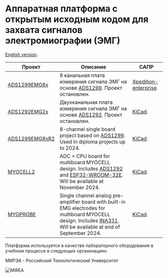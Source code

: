 # Аппаратная платформа с открытым исходным кодом для захвата сигналов электромиографии (ЭМГ)

[English version](./readme.md).

|  Проект                                                                                         | Описание                                                      | САПР |
| ----------------------------------------------------------------------------------------------- |----------------------------------------------------------------- |-----------|
| [ADS1299EMG8x](https://github.com/RF-Lab/emg_platform/tree/master/hw_platform/ADS1299EMG8x)     | 8 канальная плата измерения сигнала ЭМГ на основе [ADS1299](https://www.ti.com/lit/ds/symlink/ads1299.pdf). Проект остановлен.| [Xpedition-enterprise](https://eda.sw.siemens.com/en-US/pcb/xpedition-enterprise/). |
| [ADS1292EMG2x](https://github.com/RF-Lab/emg_platform/tree/master/hw_platform/ADS1292EMG2x)     | Двухканальная плата измерения сигнала ЭМГ на основе [ADS1292](https://www.ti.com/lit/ds/symlink/ads1292.pdf). Проект остановлен.| [KiCad](https://www.kicad.org/). |
| [ADS1299EMG8xR2](https://github.com/RF-Lab/emg_platform/tree/master/hw_platform/ADS1299EMG8xR2) | 8-channel single board project based on [ADS1299](https://www.ti.com/lit/ds/symlink/ads1299.pdf). Used in diploma projects up to 2024.| [KiCad](https://www.kicad.org/). |
| [MYOCELL2](https://github.com/RF-Lab/emg_platform/tree/master/hw_platform/MYOCELL2) | ADC + CPU board for multiboard MYOCELL design. Includes [ADS1292](https://www.ti.com/lit/ds/symlink/ads1292.pdf) and [ESP32-WROOM-32E](https://www.espressif.com/sites/default/files/documentation/esp32-wroom-32e_esp32-wroom-32ue_datasheet_en.pdf). Will be available at November 2024.| [KiCad](https://www.kicad.org/). |
| [MYOPROBE](https://github.com/RF-Lab/emg_platform/tree/master/hw_platform/MYOPROBE) | Single channel analog pre-amplifier board with built-in EMG electrodes for multiboard MYOCELL design. Includes [INA331](https://www.ti.com/lit/gpn/INA2331). Will be available at end of September 2024.| [KiCad](https://www.kicad.org/). |

Платформа используется в качестве лабораторного оборудования в учебном процессе в следующих организациях:

МИРЭА - Российский Технологический Университет

![MIREA](https://i.ibb.co/DYv06Vw/KBSP-colour.png)



